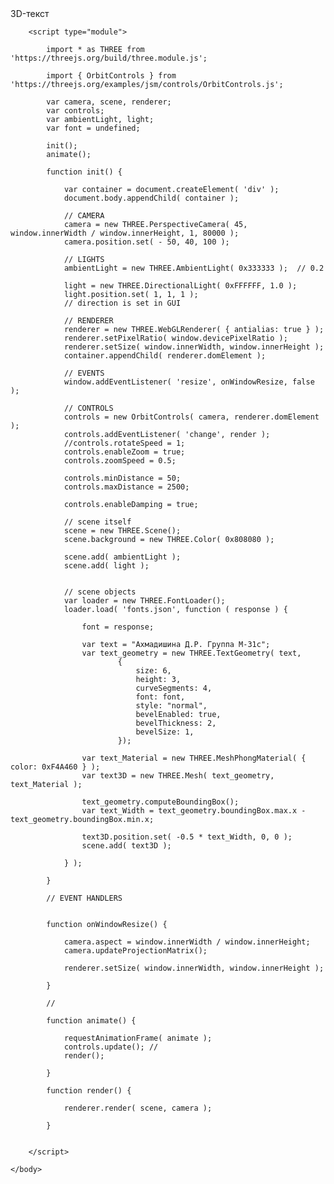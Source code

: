 
<html lang="en">
	<head>
		<title>three.js webgl - 3D-текст </title>
		<meta charset="utf-8" />
		<meta name="viewport" content="width=device-width, user-scalable=no, minimum-scale=1.0, maximum-scale=1.0" />
		<link type="text/css" rel="stylesheet" href="https://threejs.org/examples/main.css" />
	</head>
	<body>
		<div id="info">
			3D-текст 
		</div>

		<script type="module">

			import * as THREE from 'https://threejs.org/build/three.module.js';

			import { OrbitControls } from 'https://threejs.org/examples/jsm/controls/OrbitControls.js';

			var camera, scene, renderer;
			var controls;
			var ambientLight, light;
			var font = undefined;

			init();
			animate();

			function init() {

				var container = document.createElement( 'div' );
				document.body.appendChild( container );

				// CAMERA
				camera = new THREE.PerspectiveCamera( 45, window.innerWidth / window.innerHeight, 1, 80000 );
				camera.position.set( - 50, 40, 100 );

				// LIGHTS
				ambientLight = new THREE.AmbientLight( 0x333333 );	// 0.2

				light = new THREE.DirectionalLight( 0xFFFFFF, 1.0 );
				light.position.set( 1, 1, 1 );				
				// direction is set in GUI

				// RENDERER
				renderer = new THREE.WebGLRenderer( { antialias: true } );
				renderer.setPixelRatio( window.devicePixelRatio );
				renderer.setSize( window.innerWidth, window.innerHeight );
				container.appendChild( renderer.domElement );

				// EVENTS
				window.addEventListener( 'resize', onWindowResize, false );

				// CONTROLS
				controls = new OrbitControls( camera, renderer.domElement );
				controls.addEventListener( 'change', render );
				//controls.rotateSpeed = 1; 
				controls.enableZoom = true;  
				controls.zoomSpeed = 0.5;  

				controls.minDistance = 50;
				controls.maxDistance = 2500;
				
				controls.enableDamping = true;

				// scene itself
				scene = new THREE.Scene();
				scene.background = new THREE.Color( 0x808080 );

				scene.add( ambientLight );
				scene.add( light );
			

				// scene objects
				var loader = new THREE.FontLoader();
				loader.load( 'fonts.json', function ( response ) {

					font = response;

					var text = "Ахмадишина Д.Р. Группа М-31с";
					var text_geometry = new THREE.TextGeometry( text, 
							{
								size: 6,
								height: 3,
								curveSegments: 4,
								font: font,
								style: "normal",
								bevelEnabled: true,
								bevelThickness: 2, 
								bevelSize: 1, 
							});
					
					var text_Material = new THREE.MeshPhongMaterial( { color: 0xF4A460 } );
					var text3D = new THREE.Mesh( text_geometry, text_Material );
					
					text_geometry.computeBoundingBox();
					var text_Width = text_geometry.boundingBox.max.x - text_geometry.boundingBox.min.x;
					
					text3D.position.set( -0.5 * text_Width, 0, 0 );
					scene.add( text3D );	

				} );							

			}

			// EVENT HANDLERS


			function onWindowResize() {

				camera.aspect = window.innerWidth / window.innerHeight;
				camera.updateProjectionMatrix();

				renderer.setSize( window.innerWidth, window.innerHeight );

			}

			//

			function animate() {

				requestAnimationFrame( animate );
				controls.update(); //
				render();

			}

			function render() {

				renderer.render( scene, camera );

			}			


		</script>

	</body>
</html>

